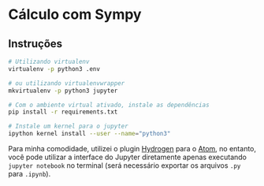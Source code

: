 # Cálculo com Sympy

## Instruções

```sh
# Utilizando virtualenv
virtualenv -p python3 .env

# ou utilizando virtualenvwrapper
mkvirtualenv -p python3 jupyter

# Com o ambiente virtual ativado, instale as dependências
pip install -r requirements.txt

# Instale um kernel para o jupyter
ipython kernel install --user --name="python3"
```

Para minha comodidade, utilizei o plugin [Hydrogen](https://atom.io/packages/hydrogen) para o [Atom](https://atom.io/), no entanto, você pode utilizar a interface do Jupyter diretamente apenas executando `jupyter notebook` no terminal (será necessário exportar os arquivos `.py` para `.ipynb`).
